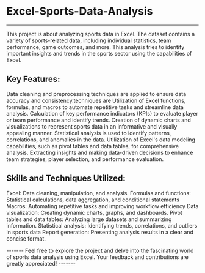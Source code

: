 # Excel-Sports-Data-Analysis
------------------------------------------------------------------------------------------------------------
This project is about analyzing sports data in Excel. The dataset contains a variety of sports-related data, including individual statistics, team performance, game outcomes, and more. This analysis tries to identify important insights and trends in the sports sector using the capabilities of Excel.

Key Features:
------------------------------------------------------------------------------------------------------------
Data cleaning and preprocessing techniques are applied to ensure data accuracy and consistency.techniques are
Utilization of Excel functions, formulas, and macros to automate repetitive tasks and streamline data analysis.
Calculation of key performance indicators (KPIs) to evaluate player or team performance and identify trends.
Creation of dynamic charts and visualizations to represent sports data in an informative and visually appealing manner.
Statistical analysis is used to identify patterns, correlations, and anomalies in the data.
Utilization of Excel's data modeling capabilities, such as pivot tables and data tables, for comprehensive analysis.
Extracting insights and making data-driven decisions to enhance team strategies, player selection, and performance evaluation.

Skills and Techniques Utilized:
------------------------------------------------------------------------------------------------------------
Excel: Data cleaning, manipulation, and analysis.
Formulas and functions: Statistical calculations, data aggregation, and conditional statements
Macros: Automating repetitive tasks and improving workflow efficiency
Data visualization: Creating dynamic charts, graphs, and dashboards.
Pivot tables and data tables: Analyzing large datasets and summarizing information.
Statistical analysis: Identifying trends, correlations, and outliers in sports data
Report generation: Presenting analysis results in a clear and concise format.


-------    Feel free to explore the project and delve into the fascinating world of sports data analysis using Excel. Your feedback and contributions are greatly appreciated! -------
